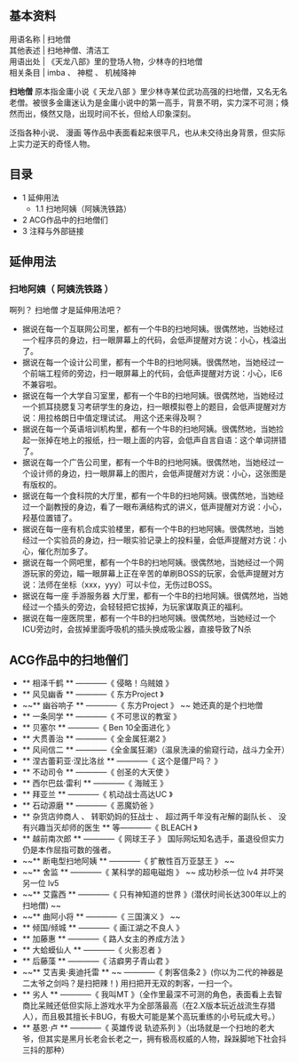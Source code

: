 **基本资料**  
---  
用语名称  |  扫地僧   
其他表述  |  扫地神僧、清洁工   
用语出处  |  《天龙八部》里的登场人物，少林寺的扫地僧   
相关条目  |  imba  、  神棍  、  机械降神   
  
**扫地僧** 原本指金庸小说《  天龙八部
》里少林寺某位武功高强的扫地僧，又名无名老僧。被很多金庸迷认为是金庸小说中的第一高手，背景不明，实力深不可测；倏然而出，倏然又隐，出现时间不长，但给人印象深刻。

泛指各种小说、  漫画  等作品中表面看起来很平凡，也从未交待出身背景，但实际上实力逆天的奇怪人物。

##  目录

  * 1  延伸用法 
    * 1.1  扫地阿姨（阿姨洗铁路） 
  * 2  ACG作品中的扫地僧们 
  * 3  注释与外部链接 

##  延伸用法

###  扫地阿姨（  阿姨洗铁路  ）

啊列？  扫地僧  才是延伸用法吧？

  * 据说在每一个互联网公司里，都有一个牛B的扫地阿姨。很偶然地，当她经过一个程序员的身边，扫一眼屏幕上的代码，会低声提醒对方说：小心，栈溢出了。 
  * 据说在每一个设计公司里，都有一个牛B的扫地阿姨。很偶然地，当她经过一个前端工程师的旁边，扫一眼屏幕上的代码，会低声提醒对方说：小心，IE6不兼容啦。 
  * 据说在每一个大学自习室里，都有一个牛B的扫地阿姨。很偶然地，当她经过一个抓耳挠腮复习考研学生的身边，扫一眼模拟卷上的题目，会低声提醒对方说：用拉格朗日中值定理试试。  用这个还来得及啊？ 
  * 据说在每一个英语培训机构里，都有一个牛B的扫地阿姨。很偶然地，当她捡起一张掉在地上的报纸，扫一眼上面的内容，会低声自言自语：这个单词拼错了。 
  * 据说在每一个广告公司里，都有一个牛B的扫地阿姨。很偶然地，当她经过一个设计师的身边，扫一眼屏幕上的图片，会低声提醒对方说：小心，这张图是有版权的。 
  * 据说在每一个食科院的大厅里，都有一个牛B的扫地阿姨。很偶然地，当她经过一个副教授的身边，看了一眼布满结构式的讲义，低声提醒对方说：小心，羟基位置错了。 
  * 据说在每一座有机合成实验楼里，都有一个牛B的扫地阿姨。很偶然地，当她经过一个实验员的身边，扫一眼实验记录上的投料量，会低声提醒对方说：小心，催化剂加多了。 
  * 据说在每一个网吧里，都有一个牛B的扫地阿姨。很偶然地，当她经过一个网游玩家的旁边，瞄一眼屏幕上正在辛苦的单刷BOSS的玩家，会低声提醒对方说：法师在坐标（xxx，yyy）可以卡位，无伤过BOSS。 
  * 据说在每一座  手游服务器  大厅里，都有一个牛B的扫地阿姨。很偶然地，当她经过一个插头的旁边，会轻轻把它拔掉，为玩家谋取真正的福利。 
  * 据说在每一座医院里，都有一个牛B的扫地阿姨。很偶然地，当她经过一个ICU旁边时，会拔掉里面呼吸机的插头换成吸尘器，直接导致了N杀 

##  ACG作品中的扫地僧们

  * ** 相泽千鹤  ** ————《  侵略！乌贼娘  》 
  * ** 风见幽香  ** ————《  东方Project  》 
  * ~~** 幽谷响子  ** ————《  东方Project  》 ~~ 她还真的是个扫地僧 
  * ** 一条同学  ** ————《  不可思议的教室  》 
  * ** 贝塞尔  ** ————《  Ben 10全面进化  》 
  * ** 大贯善治  ** ————《  全金属狂潮2  》 
  * ** 风间信二  ** ————《全金属狂潮》（温泉洗澡的偷窥行动，战斗力全开） 
  * ** 涅古蕾莉亚·涅比洛丝  ** ————《  这个是僵尸吗？  》 
  * ** 不动司令  ** ————《  创圣的大天使  》 
  * ** 西尔巴兹·雷利  ** ————《  海贼王  》 
  * ** 拜亚兰  ** ————《  机动战士高达UC  》 
  * ** 石动源磨  ** ————《  恶魔奶爸  》 
  * ** 杂货店帅商人  、  转职奶妈的狂战士  、  超过两千年没有卍解的副队长  、  没有兴趣当灭却师的医生  ** 等————《  BLEACH  》 
  * ** 越前南次郎  ** ————《  网球王子  》  国际网坛知名选手，虽退役但实力仍是本作屈指可数的强者。 
  * ~~** 断电型扫地阿姨  ** ————《  扩散性百万亚瑟王  》 ~~
  * ~~** 舍监  ** ————《  某科学的超电磁炮  》 ~~ 成功秒杀一位  lv4  并吓哭另一位  lv5 
  * ~~** 艾露西  ** ————《  只有神知道的世界  》(潜伏时间长达300年以上的扫地僧) ~~
  * ~~** 曲阿小将  ** ————《  三国演义  》 ~~
  * ** 倾国/倾城  ** ————《  画江湖之不良人  》 
  * ** 加藤惠  ** ————《  路人女主的养成方法  》 
  * ** 大蛤蟆仙人  ** ————《  火影忍者  》 
  * ** 后藤藻  ** ————《  洁癖男子青山君  》 
  * ~~** 艾吉奥·奥迪托雷  ** ~~ ————《  刺客信条2  》(你以为二代的神器是二太爷之剑吗？是扫把辣！)  用扫把开无双的刺客，一扫一个。 
  * ** 劣人  ** ————《  我叫MT  》（全作里最深不可测的角色，表面看上去智商比呆贼还低但实际上游戏水平为全部落最高（在2.X版本玩近战流生存猎人），而且极其擅长卡BUG，有极大可能是某个高玩重练的小号玩成大号。） 
  * ** 基恩·卢  ** ————《  英雄传说 轨迹系列  》（出场就是一个扫地的老大爷，但其实是黑月长老会长老之一，拥有极高权威的人物，跺跺脚地下社会抖三抖的那种） 

  